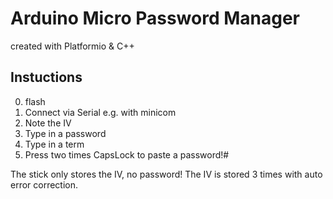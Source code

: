 # Arduino Micro Password Manager

created with Platformio & C++

## Instuctions
0. flash
1. Connect via Serial e.g. with minicom
2. Note the IV
3. Type in a password
4. Type in a term
5. Press two times CapsLock to paste a password!#

The stick only stores the IV, no password! The IV is stored 3 times with auto error correction.
